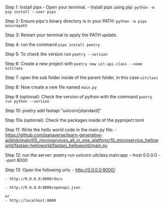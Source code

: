Step 1: Install pipx
	- Open your terminal.
	- Install pipx using pip: `python -m pip install --user pipx`

Step 2: Ensure pipx's binary directory is in your PATH: `python -m pipx ensurepath`

Step 3: Restart your terminal to apply the PATH update.

Step 4: run the command `pipx install poetry`

Step 5: To check the version run `poetry --version`

Step 6: Create a new project with `poetry new uit-api-class --name uitclass`

Step 7: open the sub folder inside of the parent folder, in this case `uitclass`

Step 8: Now create a new file named `main.py`

Step 9 (optional): Check the version of python with the command `poetry run python --version`

Step 10: poetry add fastapi "uvicorn[standard]"

Step 10a (optional): Check the packages inside of the pyproject.toml

Step 11: Write the hello world code in the main.py file:
	- https://github.com/panaverse/learn-generative-ai/blob/main/05_microservices_all_in_one_platform/10_microservice_helloworld/fastapi-helloworld/fastapi_helloworld/main.py

Step 12: run the server: poetry run uvicorn uitclass.main:app --host 0.0.0.0 --port 8000 

Step 13: Open the following urls:
	- http://0.0.0.0:8000/

	- http://0.0.0.0:8000/docs

	- http://0.0.0.0:8000/openapi.json

	or 
	- http://localhost:8000
